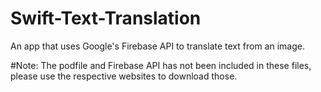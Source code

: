 # Swift-Text-Translation
An app that uses Google's Firebase API to translate text from an image. 

#Note: The podfile and Firebase API has not been included in these files, please use the respective websites to download those.
